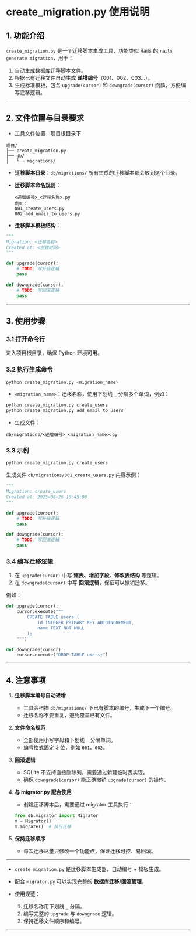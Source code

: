 # create_migration.py 使用说明

## 1. 功能介绍

`create_migration.py` 是一个迁移脚本生成工具，功能类似 Rails 的 `rails generate migration`，用于：

1. 自动生成数据库迁移脚本文件。
2. 根据已有迁移文件自动生成 **递增编号**（001、002、003…）。
3. 生成标准模板，包含 `upgrade(cursor)` 和 `downgrade(cursor)` 函数，方便编写迁移逻辑。

---

## 2. 文件位置与目录要求

* 工具文件位置：项目根目录下

```
项目/
├── create_migration.py
├── db/
│   └── migrations/
```

* **迁移脚本目录**：`db/migrations/`
  所有生成的迁移脚本都会放到这个目录。
* **迁移脚本命名规则**：

  ```
  <递增编号>_<迁移名称>.py
  例如：
  001_create_users.py
  002_add_email_to_users.py
  ```
* **迁移脚本模板结构**：

```python
"""
Migration: <迁移名称>
Created at: <创建时间>
"""

def upgrade(cursor):
    # TODO: 写升级逻辑
    pass

def downgrade(cursor):
    # TODO: 写回滚逻辑
    pass
```

---

## 3. 使用步骤

### 3.1 打开命令行

进入项目根目录，确保 Python 环境可用。

### 3.2 执行生成命令

```bash
python create_migration.py <migration_name>
```

* `<migration_name>`：迁移名称，使用下划线 `_` 分隔多个单词，例如：

```bash
python create_migration.py create_users
python create_migration.py add_email_to_users
```

* 生成文件：

```
db/migrations/<递增编号>_<migration_name>.py
```

### 3.3 示例

```bash
python create_migration.py create_users
```

生成文件 `db/migrations/001_create_users.py` 内容示例：

```python
"""
Migration: create_users
Created at: 2025-08-26 10:45:00
"""

def upgrade(cursor):
    # TODO: 写升级逻辑
    pass

def downgrade(cursor):
    # TODO: 写回滚逻辑
    pass
```

### 3.4 编写迁移逻辑

1. 在 `upgrade(cursor)` 中写 **建表、增加字段、修改表结构** 等逻辑。
2. 在 `downgrade(cursor)` 中写 **回滚逻辑**，保证可以撤销迁移。

例如：

```python
def upgrade(cursor):
    cursor.execute("""
        CREATE TABLE users (
            id INTEGER PRIMARY KEY AUTOINCREMENT,
            name TEXT NOT NULL
        );
    """)

def downgrade(cursor):
    cursor.execute("DROP TABLE users;")
```

---

## 4. 注意事项

1. **迁移脚本编号自动递增**

   * 工具会扫描 `db/migrations/` 下已有脚本的编号，生成下一个编号。
   * 迁移名称不要重复，避免覆盖已有文件。

2. **文件命名规范**

   * 全部使用小写字母和下划线 `_` 分隔单词。
   * 编号格式固定 3 位，例如 `001`、`002`。

3. **回滚逻辑**

   * SQLite 不支持直接删除列，需要通过新建临时表实现。
   * 确保 `downgrade(cursor)` 能正确撤销 `upgrade(cursor)` 的操作。

4. **与 migrator.py 配合使用**

   * 创建迁移脚本后，需要通过 migrator 工具执行：

   ```python
   from db.migrator import Migrator
   m = Migrator()
   m.migrate()  # 执行迁移
   ```

5. **保持迁移顺序**

   * 每次迁移尽量只修改一个功能点，保证迁移可控、易回滚。

---



* `create_migration.py` 是迁移脚本生成器，自动编号 + 模板生成。
* 配合 `migrator.py` 可以实现完整的 **数据库迁移/回滚管理**。
* 使用规范：

  1. 迁移名称用下划线 `_` 分隔。
  2. 编写完整的 `upgrade` 与 `downgrade` 逻辑。
  3. 保持迁移文件顺序和编号。

---

